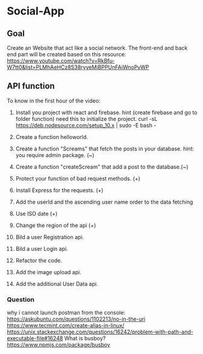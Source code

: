 # Social-App

## Goal

Create an Website that act like a social network. The front-end and back end part will be created based on this resource: https://www.youtube.com/watch?v=RkBfu-W7tt0&list=PLMhAeHCz8S38ryyeMiBPPUnFAiWnoPvWP

## API function

To know in the first hour of the video:

1. Install you project with react and firebase.
hint (create firebase and go to folder function)
need this to initialize the project. curl -sL https://deb.nodesource.com/setup_10.x | sudo -E bash -
2. Create a function helloworld.

3. Create a function "Screams" that fetch the posts in your database.
hint: you require admin package. (~) 

4. Create a function "createScream" that add a post to the database.(~)

5. Protect your function of bad request methods. (+)

6. Install Express for the requests. (+)

7. Add the userId and the ascending user name order to the data fetching

8. Use ISO date (+)

9. Change the region of the api (+)

10. Bild a user Registration api.

11. Bild a user Login api.

12. Refactor the code.

13. Add the image upload api.

14. Add the additional User Data api.

### Question

why i cannot launch postman from the console:
https://askubuntu.com/questions/1102213/no-in-the-uri
https://www.tecmint.com/create-alias-in-linux/
https://unix.stackexchange.com/questions/16242/problem-with-path-and-executable-file#16248
What is busboy?
https://www.npmjs.com/package/busboy
